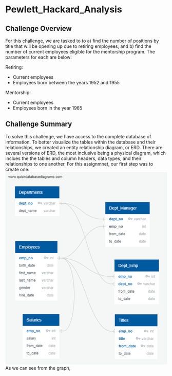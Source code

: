 # Pewlett_Hackard_Analysis

## Challenge Overview

For this challenge, we are tasked to to a) find the number of positions by title that will be opening up due to retiring employees, and b) find the number of current employees eligible for the mentorship program. The parameters for each are below:

Retiring:
- Current employees
- Employees born between the years 1952 and 1955

Mentorship:
- Current employees
- Employees born in the year 1965

## Challenge Summary

To solve this challenge, we have access to the complete database of information. To better visualize the tables within the database and their relationships, we created an entity relationship diagram, or ERD. There are several versions of ERD, the most inclusive being a physical diagram, which inclues the the tables and column headers, data types, and their relationships to one another. For this assignmnet, our first step was to create one:
![schema.png](https://github.com/evanmgoodwin/Pewlett_Hackard_Analysis/blob/master/schema.png)
As we can see from the graph, 
